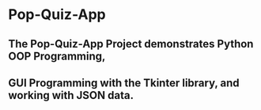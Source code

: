 # Pop-Quiz-App
## The Pop-Quiz-App Project demonstrates Python OOP Programming,
## GUI Programming with the Tkinter library, and working with JSON data.
